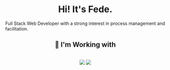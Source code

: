 <h1 align="center">Hi! It's Fede.</h1>
<p>Full Stack Web Developer with a strong interest in process management and facilitation.</p>
<div align="center">
</div>
<h2 align="center">🔧 I'm Working with</h2>
<br/>
<div align="center">
    <img src="https://skillicons.dev/icons?i=html,css,javascript,typescript,cs"/>
    <img src="https://skillicons.dev/icons?i=powershell,wordpress,nodejs,angular,obsidian"/><br>
</div>
<br>
